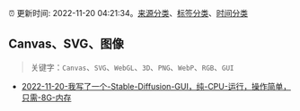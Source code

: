 :alarm_clock: 更新时间: 2022-11-20 04:21:34。[来源分类](../README.md)、[标签分类](../TAGS.md)、[时间分类](../TIMELINE.md)

## Canvas、SVG、图像


> 关键字：`Canvas`、`SVG`、`WebGL`、`3D`、`PNG`、`WebP`、`RGB`、`GUI`



- [2022-11-20-我写了一个-Stable-Diffusion-GUI，纯-CPU-运行，操作简单，只需-8G-内存](https://www.v2ex.com/t/896532) 